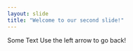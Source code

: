 ```yaml
---
layout: slide
title: "Welcome to our second slide!"
---
```

Some Text
Use the left arrow to go back!
